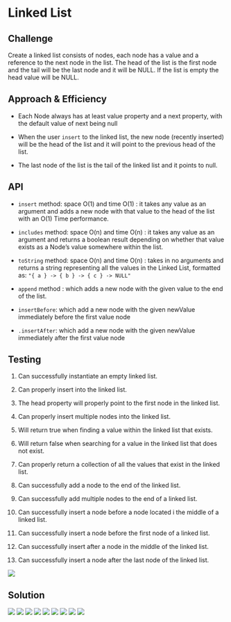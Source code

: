 # Linked List


## Challenge

Create a linked list consists of nodes, each node has a value and a reference to the next node in the list. The head of the list is the first node and the tail will be the last node and it will be NULL.
If the list is empty the head value will be NULL.

## Approach & Efficiency

* Each Node always has at least value property and a next property, with the default value of next being null

* When the user `insert` to the  linked list, the new node (recently inserted) will be the head of the list and it will point to the previous head of the list.


* The last node of the list is the tail of the linked list and it  points to null.


## API
* `insert` method: space O(1) and time O(1) : it takes any value as an argument and adds a new node with that value to the head of the list with an O(1) Time performance.

* `includes` method: space O(n) and time O(n) : it takes any value as an argument and returns a boolean result depending on whether that value exists as a Node’s value somewhere within the list.

* `toString` method: space O(n) and time O(n) : takes in no arguments and returns a string representing all the values in the Linked List, formatted as:
`"{ a } -> { b } -> { c } -> NULL"`

* `append` method : which adds a new node with the given value to the end of the list.

* `insertBefore`: which add a new node with the given newValue immediately before the first value node

* `.insertAfter`: which add a new node with the given newValue immediately after the first value node

## Testing

1) Can successfully instantiate an empty linked list.

2) Can properly insert into the linked list.

3) The head property will properly point to the first node in the linked list.

4) Can properly insert multiple nodes into the linked list.

5) Will return true when finding a value within the linked list that exists.

6) Will return false when searching for a value in the linked list that does not exist.

7) Can properly return a collection of all the values that exist in the linked list.

8) Can successfully add a node to the end of the linked list.

9) Can successfully add multiple nodes to the end of a linked list.

10) Can successfully insert a node before a node located i the middle of a linked list.

11) Can successfully insert a node before the first node of a linked list.

12) Can successfully insert after a node in the middle of the linked list.

13) Can successfully insert a node after the last node of the linked list.

![](./img/test-ll.JPG)


## Solution
![](./img/ll1.jpg)
![](./img/ll2.jpg)
![](./img/ll3.jpg)
![](./img/ll4.jpg)
![](./img/ll5.jpg)
![](./img/ll6.jpg)
![](./img/ll7.jpg)
![](./img/ll8.jpg)
![](./img/ll9.jpg)


